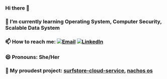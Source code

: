 ### Hi there 👋

### 🌱 I’m currently learning Operating System, Computer Security, Scalable Data System
### 📫 How to reach me: [![Email](https://img.shields.io/badge/Email-D14836?style=for-the-badge&logo=gmail&logoColor=white)](mailto:wec025@ucsd.edu) [![LinkedIn](https://img.shields.io/badge/LinkedIn-0077B5?style=for-the-badge&logo=linkedin&logoColor=white)](https://www.linkedin.com/in/weiyi-chen-ucsd/)

### 😄 Pronouns: She/Her
### 🔭 My proudest project: [surfstore-cloud-service](https://github.com/vivianchen04/surfstore-cloud-service), [nachos os](https://github.com/ucsd-cse120-sp23/Nachos-OS)


<!--
**vivianchen04/vivianchen04** is a ✨ _special_ ✨ repository because its `README.md` (this file) appears on your GitHub profile.

Here are some ideas to get you started:

- 🔭 I’m currently working on ...
- 🌱 I’m currently learning Web Mining & Recommender System, Computer Architecture 
- 👯 I’m looking to collaborate on ...
- 🤔 I’m looking for help with ...
- 💬 Ask me about ...
- 📫 How to reach me: ...
- 😄 Pronouns: She/Her
- ⚡ Fun fact: ...
-->
